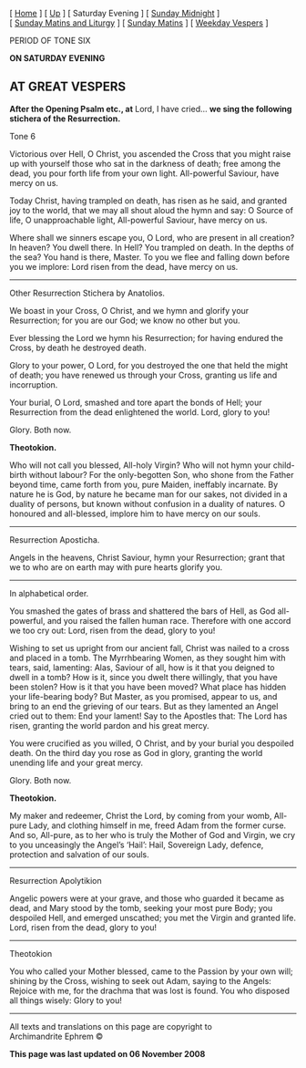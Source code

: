 \[ [Home](index.md) \] \[ [Up](tone6.md) \] \[ Saturday Evening \]
\[ [Sunday Midnight](sun6nc.md) \]
\[ [Sunday Matins and Liturgy](sun6m.md) \]
\[ [Sunday Matins](sunday_matins_2.md) \]
\[ [Weekday Vespers](weekday_vespers7.md) \]

PERIOD OF TONE SIX

**ON SATURDAY EVENING**

## AT GREAT VESPERS

**After the Opening Psalm etc., at** Lord, I have cried… **we sing the
following stichera of the Resurrection.**

Tone 6

Victorious over Hell, O Christ, you ascended the Cross that you might
raise up with yourself those who sat in the darkness of death; free
among the dead, you pour forth life from your own light. All-powerful
Saviour, have mercy on us.

Today Christ, having trampled on death, has risen as he said, and
granted joy to the world, that we may all shout aloud the hymn and say:
O Source of life, O unapproachable light, All-powerful Saviour, have
mercy on us.

Where shall we sinners escape you, O Lord, who are present in all
creation? In heaven? You dwell there. In Hell? You trampled on death. In
the depths of the sea? You hand is there, Master. To you we flee and
falling down before you we implore: Lord risen from the dead, have mercy
on us.

****

Other Resurrection Stichera by Anatolios.

We boast in your Cross, O Christ, and we hymn and glorify your
Resurrection; for you are our God; we know no other but you.

Ever blessing the Lord we hymn his Resurrection; for having endured the
Cross, by death he destroyed death.

Glory to your power, O Lord, for you destroyed the one that held the
might of death; you have renewed us through your Cross, granting us life
and incorruption.

Your burial, O Lord, smashed and tore apart the bonds of Hell; your
Resurrection from the dead enlightened the world. Lord, glory to you\!

Glory. Both now.

**Theotokion.**

Who will not call you blessed, All-holy Virgin? Who will not hymn your
child-birth without labour? For the only-begotten Son, who shone from
the Father beyond time, came forth from you, pure Maiden, ineffably
incarnate. By nature he is God, by nature he became man for our sakes,
not divided in a duality of persons, but known without confusion in a
duality of natures. O honoured and all-blessed, implore him to have
mercy on our souls.

****

Resurrection Aposticha.

Angels in the heavens, Christ Saviour, hymn your Resurrection; grant
that we to who are on earth may with pure hearts glorify you.

****

In alphabetical order.

You smashed the gates of brass and shattered the bars of Hell, as God
all-powerful, and you raised the fallen human race. Therefore with one
accord we too cry out: Lord, risen from the dead, glory to you\!

Wishing to set us upright from our ancient fall, Christ was nailed to a
cross and placed in a tomb. The Myrrhbearing Women, as they sought him
with tears, said, lamenting: Alas, Saviour of all, how is it that you
deigned to dwell in a tomb? How is it, since you dwelt there willingly,
that you have been stolen? How is it that you have been moved? What
place has hidden your life-bearing body? But Master, as you promised,
appear to us, and bring to an end the grieving of our tears. But as they
lamented an Angel cried out to them: End your lament\! Say to the
Apostles that: The Lord has risen, granting the world pardon and his
great mercy.

You were crucified as you willed, O Christ, and by your burial you
despoiled death. On the third day you rose as God in glory, granting the
world unending life and your great mercy.

Glory. Both now.

**Theotokion.**

My maker and redeemer, Christ the Lord, by coming from your womb,
All-pure Lady, and clothing himself in me, freed Adam from the former
curse. And so, All-pure, as to her who is truly the Mother of God and
Virgin, we cry to you unceasingly the Angel’s ‘Hail’: Hail, Sovereign
Lady, defence, protection and salvation of our souls.

****

Resurrection Apolytikion

Angelic powers were at your grave, and those who guarded it became as
dead, and Mary stood by the tomb, seeking your most pure Body; you
despoiled Hell, and emerged unscathed; you met the Virgin and granted
life. Lord, risen from the dead, glory to you\!

****

Theotokion

You who called your Mother blessed, came to the Passion by your own
will; shining by the Cross, wishing to seek out Adam, saying to the
Angels: Rejoice with me, for the drachma that was lost is found. You who
disposed all things wisely: Glory to you\!

-----

All texts and translations on this page are copyright to  
Archimandrite Ephrem ©

**This page was last updated on 06 November 2008**

